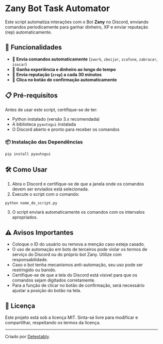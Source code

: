 # Zany Bot Task Automator

Este script automatiza interações com o Bot **Zany** no Discord, enviando comandos periodicamente para ganhar dinheiro, XP e enviar reputação (rep) automaticamente.

## 🚀 Funcionalidades

- 🔹 **Envia comandos automaticamente** (`zwork`, `zbeijar`, `zcafune`, `zabracar`, `zsocar`)
- 🔹 **Ganha experiência e dinheiro ao longo do tempo**
- 🔹 **Envia reputação (`zrep`) a cada 30 minutos**
- 🔹 **Clica no botão de confirmação automaticamente**

## 📋 Pré-requisitos

Antes de usar este script, certifique-se de ter:

- Python instalado (versão 3.x recomendada)
- A biblioteca `pyautogui` instalada
- O Discord aberto e pronto para receber os comandos

### 📦 Instalação das Dependências

```bash
pip install pyautogui
```

## 🛠 Como Usar

1. Abra o Discord e certifique-se de que a janela onde os comandos devem ser enviados está selecionada.
2. Execute o script com o comando:

```bash
python nome_do_script.py
```

3. O script enviará automaticamente os comandos com os intervalos apropriados.

## ⚠️ Avisos Importantes

- Coloque o ID do usuário ou remova a menção caso esteja casado.
- O uso de automação em bots de terceiros pode violar os termos de serviço do Discord ou do próprio bot Zany. Utilize com responsabilidade.
- Caso o bot tenha mecanismos anti-automação, seu uso pode ser restringido ou banido.
- Certifique-se de que a tela do Discord está visível para que os comandos sejam digitados corretamente.
- Para a função de clicar no botão de confirmação, será necessário ajustar a posição do botão na tela.

## 📜 Licença

Este projeto está sob a licença MIT. Sinta-se livre para modificar e compartilhar, respeitando os termos da licença.

---

Criado por [Detestably](https://github.com/detestably).

